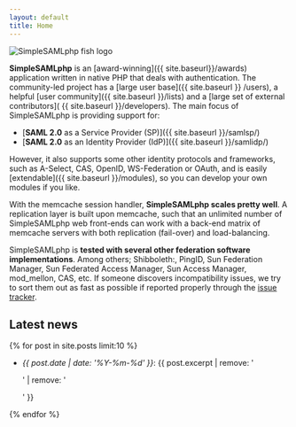 ```yaml
---
layout: default
title: Home
---
```


<img class="ssplogomain" src="{{ site.url }}/res/ssplogo-fish-only.jpg" alt="SimpleSAMLphp fish logo">

**SimpleSAMLphp** is an [award-winning]({{ site.baseurl}}/awards) application written in native PHP that deals with
authentication. The community-led project has a [large user base]({{ site.baseurl }}
/users), a helpful [user community]({{ site.baseurl }}/lists) and a [large set of external contributors](
{{ site.baseurl }}/developers). The main focus of SimpleSAMLphp is providing support for:

 * [**SAML 2.0** as a Service Provider (SP)]({{ site.baseurl }}/samlsp/)
 * [**SAML 2.0** as an Identity Provider (IdP)]({{ site.baseurl }}/samlidp/)

However, it also supports some other identity protocols and frameworks, such as A-Select, CAS, OpenID,
WS-Federation or OAuth, and is easily [extendable]({{ site.baseurl }}/modules), so you can develop your own modules if
you like.

With the memcache session handler, **SimpleSAMLphp scales pretty well**. A replication layer is built upon memcache,
such that an unlimited number of SimpleSAMLphp web front-ends can work with a back-end matrix of memcache servers with
both replication (fail-over) and load-balancing.

SimpleSAMLphp is **tested with several other federation software implementations**. Among others; Shibboleth:,
PingID, Sun Federation Manager, Sun Federated Access Manager, Sun Access Manager, mod_mellon, CAS, etc.
If someone discovers incompatibility issues, we try to sort them out as fast as possible if reported properly through
the [issue tracker](https://github.com/simplesamlphp/simplesamlphp/issues).

## Latest news

{% for post in site.posts limit:10 %}

* _{{ post.date | date: '%Y-%m-%d' }}_: {{ post.excerpt | remove: '<p>' | remove: '</p>' }} 

{% endfor %}
